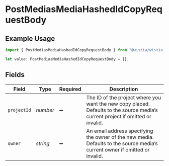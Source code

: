 # PostMediasMediaHashedIdCopyRequestBody

## Example Usage

```typescript
import { PostMediasMediaHashedIdCopyRequestBody } from "@wistia/wistia-api-client/models/operations";

let value: PostMediasMediaHashedIdCopyRequestBody = {};
```

## Fields

| Field                                                                                                                           | Type                                                                                                                            | Required                                                                                                                        | Description                                                                                                                     |
| ------------------------------------------------------------------------------------------------------------------------------- | ------------------------------------------------------------------------------------------------------------------------------- | ------------------------------------------------------------------------------------------------------------------------------- | ------------------------------------------------------------------------------------------------------------------------------- |
| `projectId`                                                                                                                     | *number*                                                                                                                        | :heavy_minus_sign:                                                                                                              | The ID of the project where you want the new copy placed. Defaults to the source media’s current project if omitted or invalid. |
| `owner`                                                                                                                         | *string*                                                                                                                        | :heavy_minus_sign:                                                                                                              | An email address specifying the owner of the new media. Defaults to the source media’s current owner if omitted or invalid.     |
